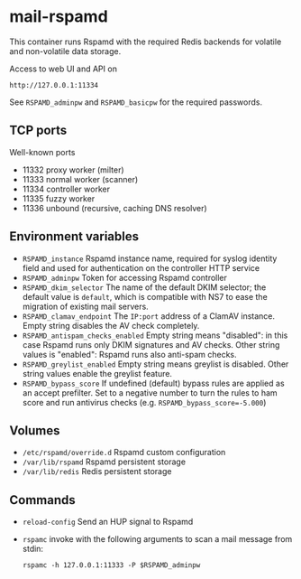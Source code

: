 # mail-rspamd

This container runs Rspamd with the required Redis backends for volatile
and non-volatile data storage.

Access to web UI and API on

    http://127.0.0.1:11334

See `RSPAMD_adminpw` and `RSPAMD_basicpw` for the required passwords.

## TCP ports

Well-known ports

- 11332 proxy worker (milter)
- 11333 normal worker (scanner)
- 11334 controller worker
- 11335 fuzzy worker
- 11336 unbound (recursive, caching DNS resolver)

## Environment variables

- `RSPAMD_instance` Rspamd instance name, required for syslog identity
  field and used for authentication on the controller HTTP service
- `RSPAMD_adminpw` Token for accessing Rspamd controller
- `RSPAMD_dkim_selector` The name of the default DKIM selector; the
  default value is `default`, which is compatible with NS7 to ease the
  migration of existing mail servers.
- `RSPAMD_clamav_endpoint` The `IP:port` address of a ClamAV instance.
  Empty string disables the AV check completely.
- `RSPAMD_antispam_checks_enabled` Empty string means "disabled": in this
  case Rspamd runs only DKIM signatures and AV checks. Other string values
  is "enabled": Rspamd runs also anti-spam checks.
- `RSPAMD_greylist_enabled` Empty string means greylist is disabled. Other
  string values enable the greylist feature.
- `RSPAMD_bypass_score` If undefined (default) bypass rules are applied as
  an accept prefilter. Set to a negative number to turn the rules to ham
  score and run antivirus checks (e.g. `RSPAMD_bypass_score=-5.000`)
## Volumes

- `/etc/rspamd/override.d` Rspamd custom configuration
- `/var/lib/rspamd` Rspamd persistent storage
- `/var/lib/redis` Redis persistent storage

## Commands

- `reload-config` Send an HUP signal to Rspamd
- `rspamc` invoke with the following arguments to scan a mail message from stdin:

      rspamc -h 127.0.0.1:11333 -P $RSPAMD_adminpw

